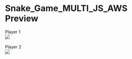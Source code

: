 # Snake_Game_MULTI_JS_AWS Preview

Player 1<br>
<img src = "https://user-images.githubusercontent.com/29751867/39465930-295f80a4-4d61-11e8-8769-520fb146273b.gif"/>
<br><br>
Player 2<br>
<img src = "https://user-images.githubusercontent.com/29751867/39465931-29874efe-4d61-11e8-883c-00d828bdc6ff.gif"/>
